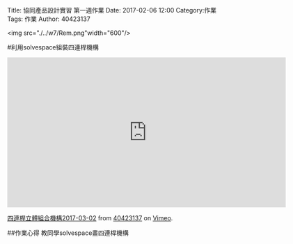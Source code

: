 Title: 協同產品設計實習 第一週作業
Date: 2017-02-06 12:00
Category:作業
Tags: 作業
Author: 40423137

<img src="./../w7/Rem.png"width="600"/>

<!-- PELICAN_END_SUMMARY -->

#利用solvespace組裝四連桿機構
<iframe src="https://player.vimeo.com/video/206347188" width="640" height="344" frameborder="0" webkitallowfullscreen mozallowfullscreen allowfullscreen></iframe>
<p><a href="https://vimeo.com/206347188">四連桿立體組合機構2017-03-02</a> from <a href="https://vimeo.com/user45109608">40423137</a> on <a href="https://vimeo.com">Vimeo</a>.</p>
##作業心得
教同學solvespace畫四連桿機構